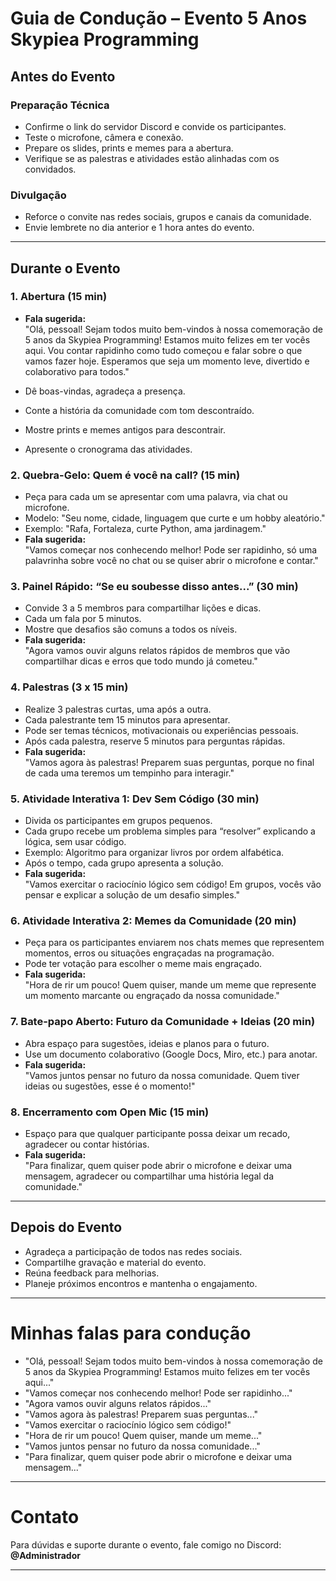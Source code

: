 # Guia de Condução – Evento 5 Anos Skypiea Programming

## Antes do Evento

### Preparação Técnica
- Confirme o link do servidor Discord e convide os participantes.
- Teste o microfone, câmera e conexão.
- Prepare os slides, prints e memes para a abertura.
- Verifique se as palestras e atividades estão alinhadas com os convidados.

### Divulgação
- Reforce o convite nas redes sociais, grupos e canais da comunidade.
- Envie lembrete no dia anterior e 1 hora antes do evento.

---

## Durante o Evento

### 1. Abertura (15 min)
- **Fala sugerida:**  
  "Olá, pessoal! Sejam todos muito bem-vindos à nossa comemoração de 5 anos da Skypiea Programming! Estamos muito felizes em ter vocês aqui. Vou contar rapidinho como tudo começou e falar sobre o que vamos fazer hoje. Esperamos que seja um momento leve, divertido e colaborativo para todos."

- Dê boas-vindas, agradeça a presença.
- Conte a história da comunidade com tom descontraído.
- Mostre prints e memes antigos para descontrair.
- Apresente o cronograma das atividades.

### 2. Quebra-Gelo: Quem é você na call? (15 min)
- Peça para cada um se apresentar com uma palavra, via chat ou microfone.
- Modelo: "Seu nome, cidade, linguagem que curte e um hobby aleatório."
- Exemplo: "Rafa, Fortaleza, curte Python, ama jardinagem."
- **Fala sugerida:**  
  "Vamos começar nos conhecendo melhor! Pode ser rapidinho, só uma palavrinha sobre você no chat ou se quiser abrir o microfone e contar."

### 3. Painel Rápido: “Se eu soubesse disso antes...” (30 min)
- Convide 3 a 5 membros para compartilhar lições e dicas.
- Cada um fala por 5 minutos.
- Mostre que desafios são comuns a todos os níveis.
- **Fala sugerida:**  
  "Agora vamos ouvir alguns relatos rápidos de membros que vão compartilhar dicas e erros que todo mundo já cometeu."

### 4. Palestras (3 x 15 min)
- Realize 3 palestras curtas, uma após a outra.
- Cada palestrante tem 15 minutos para apresentar.
- Pode ser temas técnicos, motivacionais ou experiências pessoais.
- Após cada palestra, reserve 5 minutos para perguntas rápidas.
- **Fala sugerida:**  
  "Vamos agora às palestras! Preparem suas perguntas, porque no final de cada uma teremos um tempinho para interagir."

### 5. Atividade Interativa 1: Dev Sem Código (30 min)
- Divida os participantes em grupos pequenos.
- Cada grupo recebe um problema simples para “resolver” explicando a lógica, sem usar código.
- Exemplo: Algoritmo para organizar livros por ordem alfabética.
- Após o tempo, cada grupo apresenta a solução.
- **Fala sugerida:**  
  "Vamos exercitar o raciocínio lógico sem código! Em grupos, vocês vão pensar e explicar a solução de um desafio simples."

### 6. Atividade Interativa 2: Memes da Comunidade (20 min)
- Peça para os participantes enviarem nos chats memes que representem momentos, erros ou situações engraçadas na programação.
- Pode ter votação para escolher o meme mais engraçado.
- **Fala sugerida:**  
  "Hora de rir um pouco! Quem quiser, mande um meme que represente um momento marcante ou engraçado da nossa comunidade."

### 7. Bate-papo Aberto: Futuro da Comunidade + Ideias (20 min)
- Abra espaço para sugestões, ideias e planos para o futuro.
- Use um documento colaborativo (Google Docs, Miro, etc.) para anotar.
- **Fala sugerida:**  
  "Vamos juntos pensar no futuro da nossa comunidade. Quem tiver ideias ou sugestões, esse é o momento!"

### 8. Encerramento com Open Mic (15 min)
- Espaço para que qualquer participante possa deixar um recado, agradecer ou contar histórias.
- **Fala sugerida:**  
  "Para finalizar, quem quiser pode abrir o microfone e deixar uma mensagem, agradecer ou compartilhar uma história legal da comunidade."

---

## Depois do Evento

- Agradeça a participação de todos nas redes sociais.
- Compartilhe gravação e material do evento.
- Reúna feedback para melhorias.
- Planeje próximos encontros e mantenha o engajamento.

---

# Minhas falas para condução

- "Olá, pessoal! Sejam todos muito bem-vindos à nossa comemoração de 5 anos da Skypiea Programming! Estamos muito felizes em ter vocês aqui..."
- "Vamos começar nos conhecendo melhor! Pode ser rapidinho..."
- "Agora vamos ouvir alguns relatos rápidos..."
- "Vamos agora às palestras! Preparem suas perguntas..."
- "Vamos exercitar o raciocínio lógico sem código!"
- "Hora de rir um pouco! Quem quiser, mande um meme..."
- "Vamos juntos pensar no futuro da nossa comunidade..."
- "Para finalizar, quem quiser pode abrir o microfone e deixar uma mensagem..."

---

# Contato

Para dúvidas e suporte durante o evento, fale comigo no Discord: **@Administrador**

---

